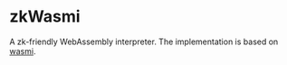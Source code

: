 # zkWasmi
A zk-friendly WebAssembly interpreter. The implementation is based on [wasmi](https://github.com/paritytech/wasmi).

